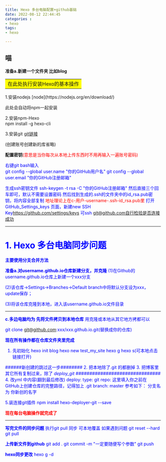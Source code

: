 ```yaml
---
title: Hexo 多台电脑配置+github基础
date: 2022-08-12 22:44:45
categories : 
- hexo
tags: 
- hexo

---
```

喵
------------------------------------
**准备a.新建一个文件夹 比如blog**

<table><tr><td bgcolor=yellow>在此处执行安装Hexo的基本操作</td></tr></table>
1.安装nodejs [node](https://nodejs.org/en/download/)

 此处会自动将npm一起安装

2.安装npm-Hexo  
npm install -g hexo-cli 

3.安装git [git链接](https://git-scm.com/download/win)

(创建账号创建新的库省略)

**配置密钥**<font color = red>(意思是当你每次从本地上传东西时不用再输入一遍账号密码)

<font color = blue>右键git bash输入  
git config --global user.name "你的GitHub用户名"
git config --global user.email "你的GitHub注册邮箱"

<font color = blue>生成ssh密钥文件
ssh-keygen -t rsa -C "你的GitHub注册邮箱"
然后直接三个回车即可，默认不需要设置密码
然后找到生成的.ssh的文件夹中的id_rsa.pub密钥，将内容全部复制
<font color = red>地址理论上在c-用户-username-.ssh-id_rsa.pub里</font>
打开GitHub_Settings_keys 页面，新建new SSH Key<https://github.com/settings/keys>
可ssh git@github.com自行检验是否连接成功

--------------------------------
# 1. Hexo 多台电脑同步问题
 
**主要使用分支合并方法**

**准备a.对username.github.io仓库新建分支，并克隆**
(1)在Github的username.github.io仓库上新建一个xxx分支

(2)该仓库->Settings->Branches->Default branch中将默认分支设为xxx，update保存；

(3)将该仓库克隆到本地，进入该username.github.io文件目录

--------------------------------


**c.多边电脑均为 先将文件拷贝到本地仓库**
用克隆或本地从其它地方拷都可以

git clone git@github.com:xxx/xxx.github.io.git(替换成你的仓库)

**现在所有操作都在仓库文件夹里完成**
1. 先初始化 hexo init blog
hexo new test_my_site
hexo g 
hexo s(可本地点击链接打开)

######新创建的跳过这一步########
2. 把本地除了.git 的都删掉
3. 把博客里其它所有复制过来，除了 *deploy_git*
###############################
4. 改yml 中内容(翻到最后修改)
deploy:
type: git
repo: 这里填入你之前在GitHub上创建仓库的完整路径，记得加上 .git
branch: master
参考如下：
分支名为 你新创的名字

5.装连接git插件
npm install hexo-deployer-git --save


 **<font color = red>现在每台电脑操作就完成了</font>**

----------------------------------
**写完文件的同步问题**
执行git pull 同步 可本地覆盖
如果遇到问题
git reset --hard
git pull

**上传新文件到github**
git add .
git commit -m "一定要随便写个参数"
git push

**hexo同步更改**
hexo g -d







